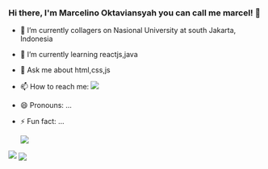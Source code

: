 ### Hi there, I'm Marcelino Oktaviansyah you can call me marcel! 👋

- 🔭 I’m currently collagers on Nasional University at south Jakarta, Indonesia
- 🌱 I’m currently learning reactjs,java
- 💬 Ask me about html,css,js
- 📫 How to reach me: [<img src="https://img.shields.io/badge/Instagram-E4405F?style=for-the-badge&logo=instagram&logoColor=white">](https://www.instagram.com/marcel.okta)
- 😄 Pronouns: ...
- ⚡ Fun fact: ...

  <img align="center" src="https://github-readme-stats.vercel.app/api/top-langs/?username=marcelino230&theme=dark&hide_langs_below=1" />
 
<img src="https://github-readme-stats.vercel.app/api?username=marcelino230&&show_icons=true&title_color=ffffff&icon_color=bb2acf&text_color=daf7dc&bg_color=151515">

<a href="https://github.com/marcelino230">
 <img align="center"src="https://github-readme-streak-stats.herokuapp.com/?user=marcelino230&theme=tokyonight">
